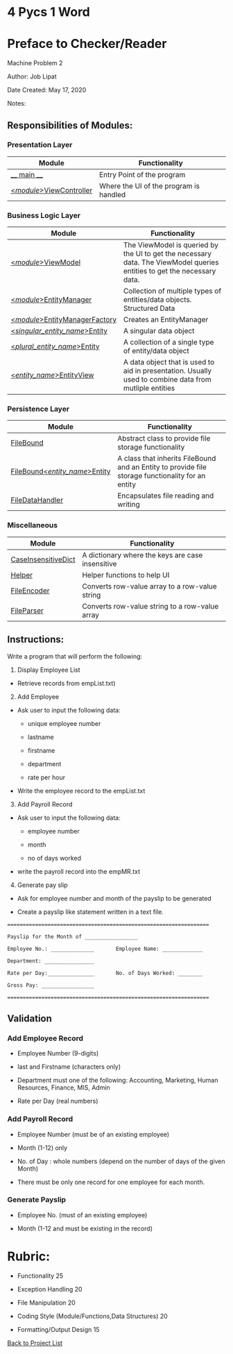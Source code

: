 # 4 Pycs 1 Word
 
# Preface to Checker/Reader

Machine Problem 2

Author: Job Lipat

Date Created: May 17, 2020

Notes:



## Responsibilities of Modules:

### Presentation Layer
| Module | Functionality |
| ------- | ------------- |
| [__ main __](__main__.py) | Entry Point of the program |
| [<*module*>ViewController](payroll/PayrollViewController.py) | Where the UI of the program is handled |


### Business Logic Layer
| Module | Functionality |
| -------| ------------- |
| [<*module*>ViewModel](payroll/PayrollViewModel.py) | The ViewModel is queried by the UI to get the necessary data. The ViewModel queries entities to get the necessary data. |
| [<*module*>EntityManager](payroll/PayrollEntityManager.py) | Collection of multiple types of entities/data objects. Structured Data |
| [<*module*>EntityManagerFactory](payroll/PayrollEntityManagerFactory.py) | Creates an EntityManager |
| [<*singular_entity_name*>Entity](payroll/entities/EmployeeEntity.py) | A singular data object |
| [<*plural_entity_name*>Entity](payroll/entities/EmployeesEntity.py) | A collection of a single type of entity/data object |
| [<*entity_name*>EntityView](payroll/entities/PayrollRecordEntityView.py) | A data object that is used to aid in presentation. Usually used to combine data from mutliple entities|


### Persistence Layer
| Module | Functionality |
| -------| ------------- |
| [FileBound](payroll/entities/filebound/FileBound.py) | Abstract class to provide file storage functionality |
| [FileBound<*entity_name*>Entity](payroll/entities/filebound/FileBoundEmployeesEntity.py) | A class that inherits FileBound and an Entity to provide file storage functionality for an entity |
| [FileDataHandler](data/FileDataHandler.py) | Encapsulates file reading and writing |

### Miscellaneous
| Module | Functionality |
| -------| ------------- |
| [CaseInsensitiveDict](lib/CaseInsensitiveDict.py) | A dictionary where the keys are case insensitive |
| [Helper](lib/Helper.py) | Helper functions to help UI |
| [FileEncoder](payroll/filestrategy/FileEncoder.py) | Converts row-value array to a row-value string |
| [FileParser](payroll/filestrategy/FileParser.py) | Converts row-value string to a row-value array |





## Instructions:

Write a program that will perform the following:

1. Display Employee List
 - Retrieve records from empList.txt)

2. Add Employee

- Ask user to input the following data:

    - unique employee number

    - lastname

    - firstname

    - department

    - rate per hour

- Write the employee record to the empList.txt

3. Add Payroll Record

- Ask user to input the following data:

    - employee number

    - month

    - no of days worked

- write the payroll record into the empMR.txt




4. Generate pay slip

- Ask for employee number and month of the payslip to be generated

- Create a payslip like statement written in a text file.

```
=================================================================

Payslip for the Month of _________________

Employee No.: ______________       Employee Name: _____________

Department: ________________

Rate per Day:_______________       No. of Days Worked: ________

Gross Pay: _________________

=================================================================   
```


## Validation

### Add Employee Record

- Employee Number (9-digits)

- last and Firstname (characters only)

- Department must one of the following: Accounting, Marketing, Human Resources, Finance, MIS, Admin

- Rate per Day (real numbers)



### Add Payroll Record

- Employee Number (must be of an existing employee)

- Month (1-12) only

- No. of Day : whole numbers (depend on the number of days of the given Month)

- There must be only one record for one employee for each month.



### Generate Payslip

- Employee No. (must of an existing employee)

- Month (1-12 and must be existing in the record)



# Rubric:

- Functionality      25

- Exception Handling   20

- File Manipulation  20

- Coding Style (Module/Functions,Data Structures) 20

- Formatting/Output Design 15

[Back to Project List](\..\README.md)
